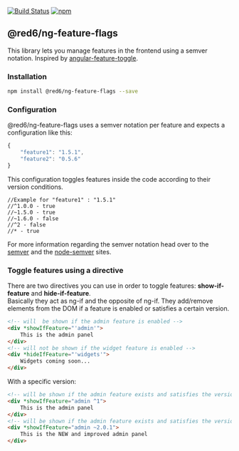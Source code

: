 [![Build Status](https://img.shields.io/travis/red6/ng-feature-flags/master.svg?style=flat-square)](https://travis-ci.org/red6/ng-feature-flags)
[![npm](https://img.shields.io/npm/v/red6/ng-feature-flags.svg?style=flat-square)](https://www.npmjs.com/package/red6/ng-feature-flags)

## @red6/ng-feature-flags

This library lets you manage features in the frontend using a semver notation.
Inspired by [angular-feature-toggle](https://github.com/yairhaimo/angular-feature-toggle).

### Installation

```sh
npm install @red6/ng-feature-flags --save
```

### Configuration

@red6/ng-feature-flags uses a semver notation per feature and expects a configuration like this:

```js
{
    "feature1": "1.5.1",
    "feature2": "0.5.6"
}
```

This configuration toggles features inside the code according to their version conditions.

```
//Example for "feature1" : "1.5.1"
//^1.0.0 - true
//~1.5.0 - true
//~1.6.0 - false
//^2 - false
//* - true
```

For more information regarding the semver notation head over to the [semver](http://semver.org/) and the [node-semver](https://github.com/npm/node-semver) sites.

### Toggle features using a directive

There are two directives you can use in order to toggle features: **show-if-feature** and **hide-if-feature**.  
Basically they act as ng-if and the opposite of ng-if. They add/remove elements from the DOM if a feature is enabled or satisfies a certain version.

```html
<!-- will  be shown if the admin feature is enabled -->
<div *showIfFeature="'admin'">
    This is the admin panel
</div>
<!-- will not be shown if the widget feature is enabled -->
<div *hideIfFeature="'widgets'">
    Widgets coming soon...
</div>
```

With a specific version:

```html
<!-- will be shown if the admin feature exists and satisfies the version ^1 -->
<div *showIfFeature="admin ^1">
    This is the admin panel
</div>
<!-- will be shown if the admin feature exists and satisfies the version ~2.0.1 -->
<div *showIfFeature="admin ~2.0.1">
    This is the NEW and improved admin panel
</div>
```
